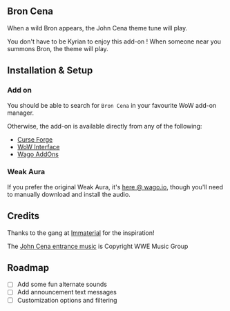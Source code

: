 ## Bron Cena

When a wild Bron appears, the John Cena theme tune will play.

You don't have to be Kyrian to enjoy this add-on ! When someone near you summons Bron, the theme will play.

## Installation & Setup

### Add on

You should be able to search for `Bron Cena` in your favourite WoW add-on manager.

Otherwise, the add-on is available directly from any of the following:

* [Curse Forge](https://www.curseforge.com/wow/addons/bron-cena)
* [WoW Interface](https://www.wowinterface.com/downloads/info26129-BronCena.html)
* [Wago AddOns](https://addons.wago.io/addons/broncena)

### Weak Aura

If you prefer the original Weak Aura, it's [here @ wago.io](https://wago.io/DEK3sUJrH), though you'll need to manually download and install the audio.

## Credits

Thanks to the gang at [Immaterial](https://raider.io/guilds/us/saurfang/Immaterial) for the inspiration!

The [John Cena entrance music](https://www.youtube.com/watch?v=zu8bEljrolk) is Copyright WWE Music Group

## Roadmap

- [ ] Add some fun alternate sounds
- [ ] Add announcement text messages
- [ ] Customization options and filtering